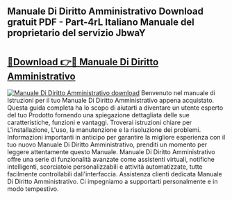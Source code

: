 ## Manuale Di Diritto Amministrativo Download gratuit PDF - Part-4rL Italiano Manuale del proprietario del servizio JbwaY

# <h2><a href="http://dfbph2.blite.top/?on=Manuale+Di+Diritto+Amministrativo">🔗Download 👉🔴 Manuale Di Diritto Amministrativo</a></h2>

[![Manuale Di Diritto Amministrativo download](https://i.imgur.com/lujVjoI.png)](http://dfbph2.blite.top/?on=Manuale+Di+Diritto+Amministrativo)
Benvenuto nel manuale di Istruzioni per il tuo Manuale Di Diritto Amministrativo appena acquistato. Questa guida completa ha lo scopo di aiutarti a diventare un utente esperto del tuo Prodotto fornendo una spiegazione dettagliata delle sue caratteristiche, funzioni e vantaggi. Troverai istruzioni chiare per L'installazione, L'uso, la manutenzione e la risoluzione dei problemi. Informazioni importanti in anticipo per garantire la migliore esperienza con il tuo nuovo Manuale Di Diritto Amministrativo, prenditi un momento per leggere attentamente questo Manuale. Manuale Di Diritto Amministrativo offre una serie di funzionalità avanzate come assistenti virtuali, notifiche intelligenti, scorciatoie personalizzabili e attività automatizzate, tutte facilmente controllabili dall'interfaccia. Assistenza clienti dedicata Manuale Di Diritto Amministrativo. Ci impegniamo a supportarti personalmente e in modo tempestivo.

